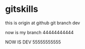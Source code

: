 # gitskills
this is origin at github
git branch dev

now is my branch 44444444444

NOW IS DEV 55555555555

